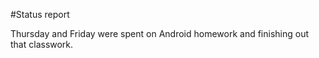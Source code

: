 #Status report

Thursday and Friday were spent on Android homework and finishing out that classwork.
